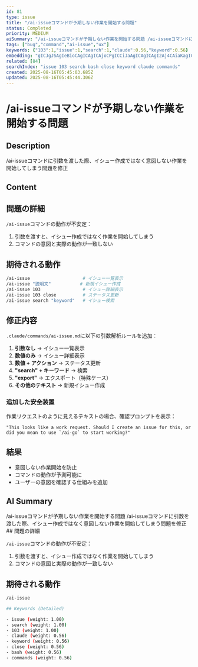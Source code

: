 ```yaml
---
id: 81
type: issue
title: "/ai-issueコマンドが予期しない作業を開始する問題"
status: Completed
priority: MEDIUM
aiSummary: "/ai-issueコマンドが予期しない作業を開始する問題 /ai-issueコマンドに引数を渡した際、イシュー作成ではなく意図しない作業を開始してしまう問題を修正 ## 問題の詳細\n\n`/ai-issue`コマンドの動作が不安定：\n1. 引数を渡すと、イシュー作成ではなく作業を開始してしまう\n2. コマンドの意図と実際の動作が一致しない\n\n## 期待される動作\n\n```bash\n/ai-issue"
tags: ["bug","command","ai-issue","ux"]
keywords: {"103":1,"issue":1,"search":1,"claude":0.56,"keyword":0.56}
embedding: "gICJgJSAgIeBioCAgICAgICAjoCPgICCiJaAgICAgICAgI2Aj4CAiaKagICAgICAgICGgJSAgI62koCAgICAgICAgICZgICNs4WAgICAgICAgICAm4CAhquOgICAgICAgICAgI2AgICXgoCAgICAgICAgoCagICBkoCAgICAgIA="
related: [84]
searchIndex: "issue 103 search bash close keyword claude commands"
created: 2025-08-16T05:45:03.685Z
updated: 2025-08-16T05:45:44.306Z
---
```


# /ai-issueコマンドが予期しない作業を開始する問題

## Description

/ai-issueコマンドに引数を渡した際、イシュー作成ではなく意図しない作業を開始してしまう問題を修正

## Content

## 問題の詳細

`/ai-issue`コマンドの動作が不安定：
1. 引数を渡すと、イシュー作成ではなく作業を開始してしまう
2. コマンドの意図と実際の動作が一致しない

## 期待される動作

```bash
/ai-issue                    # イシュー一覧表示
/ai-issue "説明文"           # 新規イシュー作成
/ai-issue 103                # イシュー詳細表示
/ai-issue 103 close          # ステータス更新
/ai-issue search "keyword"   # イシュー検索
```

## 修正内容

`.claude/commands/ai-issue.md`に以下の引数解析ルールを追加：

1. **引数なし** → イシュー一覧表示
2. **数値のみ** → イシュー詳細表示
3. **数値 + アクション** → ステータス更新
4. **"search" + キーワード** → 検索
5. **"export"** → エクスポート（特殊ケース）
6. **その他のテキスト** → 新規イシュー作成

### 追加した安全装置

作業リクエストのように見えるテキストの場合、確認プロンプトを表示：
```
"This looks like a work request. Should I create an issue for this, or did you mean to use `/ai-go` to start working?"
```

## 結果

- 意図しない作業開始を防止
- コマンドの動作が予測可能に
- ユーザーの意図を確認する仕組みを追加

## AI Summary

/ai-issueコマンドが予期しない作業を開始する問題 /ai-issueコマンドに引数を渡した際、イシュー作成ではなく意図しない作業を開始してしまう問題を修正 ## 問題の詳細

`/ai-issue`コマンドの動作が不安定：
1. 引数を渡すと、イシュー作成ではなく作業を開始してしまう
2. コマンドの意図と実際の動作が一致しない

## 期待される動作

```bash
/ai-issue

## Keywords (Detailed)

- issue (weight: 1.00)
- search (weight: 1.00)
- 103 (weight: 1.00)
- claude (weight: 0.56)
- keyword (weight: 0.56)
- close (weight: 0.56)
- bash (weight: 0.56)
- commands (weight: 0.56)

